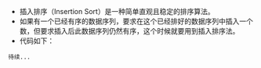 * 插入排序（Insertion Sort）是一种简单直观且稳定的排序算法。
* 如果有一个已经有序的数据序列，要求在这个已经排好的数据序列中插入一个数，但要求插入后此数据序列仍然有序，这个时候就要用到插入排序法。
* 代码如下：
```
待续...
```
